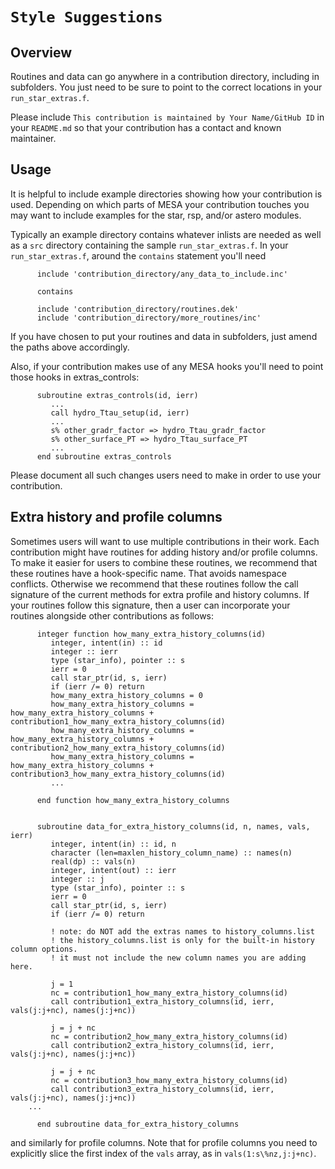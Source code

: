 # ``Style Suggestions``

## Overview

Routines and data can go anywhere in a contribution directory, including in subfolders.
You just need to be sure to point to the correct locations in your `run_star_extras.f`.

Please include
``
This contribution is maintained by Your Name/GitHub ID
``
in your `README.md` so that your contribution has a contact and known maintainer.

## Usage

It is helpful to include example directories showing how your contribution is used.
Depending on which parts of MESA your contribution touches you may want to include examples for the star, rsp, and/or astero modules.

Typically an example directory contains whatever inlists are needed as well as a `src` directory containing the sample `run_star_extras.f`.
In your `run_star_extras.f`, around the `contains` statement you'll need

````Fortran
      include 'contribution_directory/any_data_to_include.inc'

      contains

      include 'contribution_directory/routines.dek'
      include 'contribution_directory/more_routines/inc'
````

If you have chosen to put your routines and data in subfolders, just amend the paths above accordingly.

Also, if your contribution makes use of any MESA hooks you'll need to point those hooks in extras_controls:

````Fortran
      subroutine extras_controls(id, ierr)
         ...
         call hydro_Ttau_setup(id, ierr)
         ...
         s% other_gradr_factor => hydro_Ttau_gradr_factor
         s% other_surface_PT => hydro_Ttau_surface_PT
         ...
      end subroutine extras_controls
````

Please document all such changes users need to make in order to use your contribution.

## Extra history and profile columns

Sometimes users will want to use multiple contributions in their work.
Each contribution might have routines for adding history and/or profile columns.
To make it easier for users to combine these routines, we recommend that these routines have a hook-specific name.
That avoids namespace conflicts.
Otherwise we recommend that these routines follow the call signature of the current methods for extra profile and history columns. 
If your routines follow this signature, then a user can incorporate your routines alongside other contributions as follows:

````Fortran
      integer function how_many_extra_history_columns(id)
         integer, intent(in) :: id
         integer :: ierr
         type (star_info), pointer :: s
         ierr = 0
         call star_ptr(id, s, ierr)
         if (ierr /= 0) return
         how_many_extra_history_columns = 0
         how_many_extra_history_columns = how_many_extra_history_columns + contribution1_how_many_extra_history_columns(id)
         how_many_extra_history_columns = how_many_extra_history_columns + contribution2_how_many_extra_history_columns(id)
         how_many_extra_history_columns = how_many_extra_history_columns + contribution3_how_many_extra_history_columns(id)
         ...

      end function how_many_extra_history_columns
      
      
      subroutine data_for_extra_history_columns(id, n, names, vals, ierr)
         integer, intent(in) :: id, n
         character (len=maxlen_history_column_name) :: names(n)
         real(dp) :: vals(n)
         integer, intent(out) :: ierr
         integer :: j
         type (star_info), pointer :: s
         ierr = 0
         call star_ptr(id, s, ierr)
         if (ierr /= 0) return
         
         ! note: do NOT add the extras names to history_columns.list
         ! the history_columns.list is only for the built-in history column options.
         ! it must not include the new column names you are adding here.
         
         j = 1
         nc = contribution1_how_many_extra_history_columns(id)
         call contribution1_extra_history_columns(id, ierr, vals(j:j+nc), names(j:j+nc))

         j = j + nc
         nc = contribution2_how_many_extra_history_columns(id)
         call contribution2_extra_history_columns(id, ierr, vals(j:j+nc), names(j:j+nc))

         j = j + nc
         nc = contribution3_how_many_extra_history_columns(id)
         call contribution3_extra_history_columns(id, ierr, vals(j:j+nc), names(j:j+nc))
	...
	
      end subroutine data_for_extra_history_columns
````

and similarly for profile columns. Note that for profile columns you need to explicitly slice the first index of the ``vals`` array, as in ``vals(1:s\%nz,j:j+nc)``.